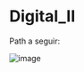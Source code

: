 # Digital_II

Path a seguir:

![image](https://github.com/user-attachments/assets/d881df8f-b438-4354-9384-f0df4b049d87)
